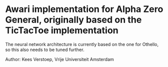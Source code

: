 # Awari implementation for Alpha Zero General, originally based on the TicTacToe implementation

The neural network architecture is currently based on the one for Othello,
so this also needs to be tuned further.

Author: Kees Verstoep, Vrije Universiteit Amsterdam
